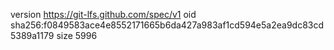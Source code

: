 version https://git-lfs.github.com/spec/v1
oid sha256:f0849583ace4e8552171665b6da427a983af1cd594e5a2ea9dc83cd5389a1179
size 5996
